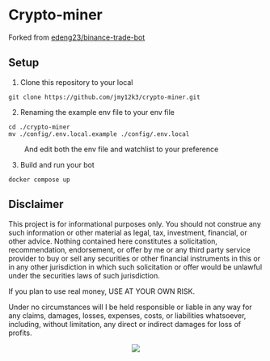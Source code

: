 # Crypto-miner

Forked from [edeng23/binance-trade-bot](https://github.com/edeng23/binance-trade-bot/tree/master)

## Setup

1. Clone this repository to your local

```shell
git clone https://github.com/jmy12k3/crypto-miner.git
```

2. Renaming the example env file to your env file

```shell
cd ./crypto-miner
mv ./config/.env.local.example ./config/.env.local
```

&nbsp;&nbsp;&nbsp;&nbsp;&nbsp;&nbsp;&nbsp; And edit both the env file and watchlist to your preference

3. Build and run your bot

```shell
docker compose up
```

## Disclaimer

This project is for informational purposes only. You should not construe any such information or other material as legal, tax, investment, financial, or other advice. Nothing contained here constitutes a solicitation, recommendation, endorsement, or offer by me or any third party service provider to buy or sell any securities or other financial instruments in this or in any other jurisdiction in which such solicitation or offer would be unlawful under the securities laws of such jurisdiction.

If you plan to use real money, USE AT YOUR OWN RISK.

Under no circumstances will I be held responsible or liable in any way for any claims, damages, losses, expenses, costs, or liabilities whatsoever, including, without limitation, any direct or indirect damages for loss of profits.

<p align="center">
    <img src="https://d5ttlem47o98b.cloudfront.net/s3fs-public/styles/banner/public/2022-09/44-3.jpg?itok=i6y77keo">
</p>